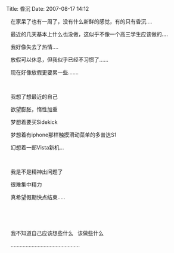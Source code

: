 Title: 昏沉
Date: 2007-08-17 14:12

<p> </p> 
<p>&nbsp;&nbsp; 在家呆了也有一周了，没有什么新鲜的感觉，有的只有昏沉....&nbsp;&nbsp;</p> 
<p>&nbsp;&nbsp; 最近的几天基本上什么也没做，这似乎不像一个高三学生应该做的....</p> 
<p>&nbsp;&nbsp; 我好像失去了热情....</p> 
<p>&nbsp;&nbsp; 放假可以休息，但我似乎已经不习惯了......</p> 
<p>&nbsp;&nbsp; 现在好像放假更要累一些.......</p> 
<p>&nbsp;&nbsp;</p> 
<p>&nbsp;&nbsp; 我想了想最近的自己</p> 
<p>&nbsp;&nbsp; 欲望膨胀，惰性加重</p> 
<p>&nbsp;&nbsp; 梦想着要买Sidekick</p> 
<p>&nbsp;&nbsp; 梦想着有iphone那样触摸滑动菜单的多普达S1</p> 
<p>&nbsp;&nbsp; 幻想着一部Vista新机...</p> 
<p>&nbsp;</p> 
<p>&nbsp;&nbsp; 我是不是精神出问题了</p> 
<p>&nbsp;&nbsp; 很难集中精力</p> 
<p>&nbsp;&nbsp; 真希望假期快点结束.....</p> 
<p>&nbsp;&nbsp;</p> 
<p>&nbsp;</p> 
<p>&nbsp;&nbsp; 我不知道自己应该想些什么&nbsp;&nbsp; 该做些什么</p> 
<p>&nbsp;&nbsp; ..............................................</p>
